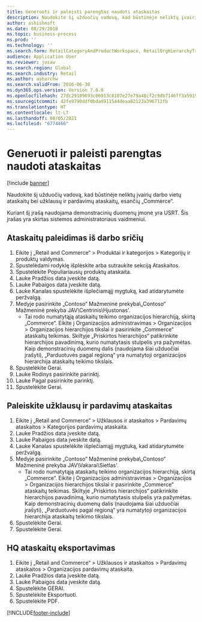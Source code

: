```yaml
---
title: Generuoti ir paleisti parengtas naudoti ataskaitas
description: Naudokite šį užduočių vadovą, kad būstinėje neliktų įvairių darbo vietų ataskaitų bei užklausų ir pardavimų ataskaitų, esančių „Commerce“.
author: ashishmsft
ms.date: 08/29/2018
ms.topic: business-process
ms.prod: ''
ms.technology: ''
ms.search.form: RetailCategoryAndProductWorkspace, RetailOrgHierarchyTreeLookup, SrsReportViewerForm
audience: Application User
ms.reviewer: josaw
ms.search.region: Global
ms.search.industry: Retail
ms.author: asharchw
ms.search.validFrom: 2016-06-30
ms.dyn365.ops.version: Version 7.0.0
ms.openlocfilehash: 27dc29109693c06913c8107e27e79a48cf2c9db7146ff3a5919305366641af3d
ms.sourcegitcommit: 42fe9790ddf0bdad911544deaa82123a396712fb
ms.translationtype: HT
ms.contentlocale: lt-LT
ms.lasthandoff: 08/05/2021
ms.locfileid: "6774466"
---
```

# <a name="generate-and-run-out-of-box-reports"></a>Generuoti ir paleisti parengtas naudoti ataskaitas

[!include [banner](../includes/banner.md)]

Naudokite šį užduočių vadovą, kad būstinėje neliktų įvairių darbo vietų ataskaitų bei užklausų ir pardavimų ataskaitų, esančių „Commerce“.

Kuriant šį įrašą naudojama demonstracinių duomenų įmonė yra USRT. Šis įrašas yra skirtas sistemos administratoriaus vaidmeniui.

## <a name="launch-reports-from-workspaces"></a>Ataskaitų paleidimas iš darbo sričių
1. Eikite į „Retail and Commerce“ > Produktai ir kategorijos > Kategorijų ir produktų valdymas.
2. Spustelėdami rodyklę išplėskite arba sutraukite sekciją Ataskaitos.
3. Spustelėkite Populiariausių produktų ataskaita.
4. Lauke Pradžios data įveskite datą.
5. Lauke Pabaigos data įveskite datą.
6. Lauke Kanalas spustelėkite išplečiamąjį mygtuką, kad atidarytumėte peržvalgą.
7. Medyje pasirinkite „Contoso“ Mažmeninė prekyba\„Contoso“ Mažmeninė prekyba JAV\Centrinis\Hjustonas'.
    * Tai rodo numatytąją ataskaitų teikimo organizacijos hierarchiją, skirtą „Commerce“.   Eikite į Organizacijos administravimas > Organizacijos > Organizacijos hierarchijos tikslai ir pasirinkite „Commerce“ ataskaitų teikimas. Skiltyje „Priskirtos hierarchijos“ patikrinkite hierarchijos pavadinimą, kurio numatytasis stulpelis yra pažymėtas. Kaip demonstracinių duomenų dalis (naudojama šiai užduočiai įrašyti), „Parduotuvės pagal regioną“ yra numatytoji organizacijos hierarchija ataskaitų teikimo tikslais.     
8. Spustelėkite Gerai.
9. Lauke Rodinys pasirinkite parinktį.
10. Lauke Pagal pasirinkite parinktį.
11. Spustelėkite Gerai.

## <a name="launch-reports-from-the-inquiries-and-sales-reports"></a>Paleiskite užklausų ir pardavimų ataskaitas
1. Eikite į „Retail and Commerce“ > Užklausos ir ataskaitos > Pardavimų ataskaitos > Kategorijos pardavimų ataskaita.
2. Lauke Pradžios data įveskite datą.
3. Lauke Pabaigos data įveskite datą.
4. Lauke Kanalas spustelėkite išplečiamąjį mygtuką, kad atidarytumėte peržvalgą.
5. Medyje pasirinkite „Contoso“ Mažmeninė prekyba\„Contoso“ Mažmeninė prekyba JAV\Vakarai\Sietlas'.
    * Tai rodo numatytąją ataskaitų teikimo organizacijos hierarchiją, skirtą „Commerce“. Eikite į Organizacijos administravimas > Organizacijos > Organizacijos hierarchijos tikslai ir pasirinkite „Commerce“ ataskaitų teikimas. Skiltyje „Priskirtos hierarchijos“ patikrinkite hierarchijos pavadinimą, kurio numatytasis stulpelis yra pažymėtas. Kaip demonstracinių duomenų dalis (naudojama šiai užduočiai įrašyti), „Parduotuvės pagal regioną“ yra numatytoji organizacijos hierarchija ataskaitų teikimo tikslais.     
6. Spustelėkite Gerai.
7. Spustelėkite Gerai.

## <a name="export-an-hq-reports"></a>HQ ataskaitų eksportavimas
1. Eikite į „Retail and Commerce“ > Užklausos ir ataskaitos > Pardavimų ataskaitos > Organizacijos pardavimų ataskaita.
2. Lauke Pradžios data įveskite datą.
3. Lauke Pabaigos data įveskite datą.
4. Spustelėkite GERAI.
5. Spustelėkite Eksportuoti.
6. Spustelėkite PDF.



[!INCLUDE[footer-include](../../includes/footer-banner.md)]